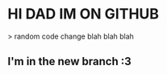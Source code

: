 <h1>HI DAD IM ON GITHUB</h1>
> random code change blah blah blah
<h2>I'm in the new branch :3 </h2>
